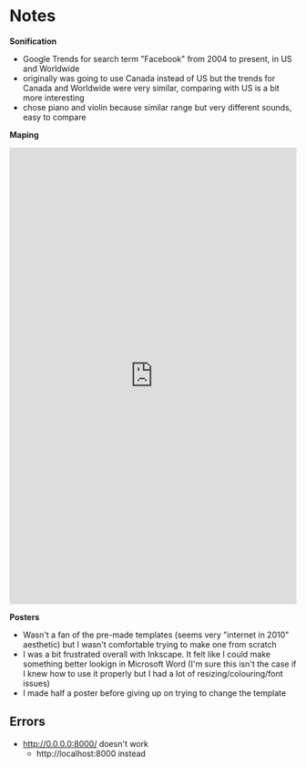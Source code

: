 # Notes
**Sonification**
* Google Trends for search term "Facebook" from 2004 to present, in US and Worldwide
* originally was going to use Canada instead of US but the trends for Canada and Worldwide were very similar, comparing with US is a bit more interesting
* chose piano and violin because similar range but very different sounds, easy to compare

**Maping**
<iframe src="https://uploads.knightlab.com/storymapjs/21c9caaf9fa5961fbb09ab9d23d643e9/what-im-going-to-do-my-first-day-back-in-ottawa/index.html" frameborder="0" width="100%" height="800"></iframe>


**Posters**
* Wasn't a fan of the pre-made templates (seems very "internet in 2010" aesthetic) but I wasn't comfortable trying to make one from scratch
* I was a bit frustrated overall with Inkscape. It felt like I could make something better lookign in Microsoft Word (I'm sure this isn't the case if I knew how to use it properly but I had a lot of resizing/colouring/font issues)
 * I made half a poster before giving up on trying to change the template

## Errors

* http://0.0.0.0:8000/ doesn't work
  * http://localhost:8000 instead
